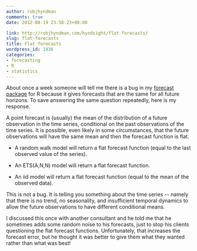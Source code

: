 ```yaml
---
author: robjhyndman
comments: true
date: 2012-08-19 23:58:23+00:00

link: http://robjhyndman.com/hyndsight/flat-forecasts/
slug: flat-forecasts
title: Flat forecasts
wordpress_id: 1936
categories:
- forecasting
- R
- statistics
---
```


About once a week someone will tell me there is a bug in my [forecast package](http://github.com/robjhyndman/forecast/) for R because it gives forecasts that are the same for all future horizons. To save answering the same question repeatedly, here is my response.

A point forecast is (usually) the mean of the distribution of a future observation in the time series, conditional on the past observations of the time series. It is possible, even likely in some circumstances, that the future observations will have the same mean and then the forecast function is flat.




  * A random walk model will return a flat forecast function (equal to the last observed value of the series).


  * An ETS(A,N,N) model will return a flat forecast function.


  * An iid model will return a flat forecast function (equal to the mean of the observed data).


This is not a bug. It is telling you something about the time series -- namely that there is no trend, no seasonality, and insufficient temporal dynamics to allow the future observations to have different conditional means.

I discussed this once with another consultant and he told me that he sometimes adds some random noise to his forecasts, just to stop his clients questioning the flat forecast functions. Unfortunately, that increases the forecast error, but he thought it was better to give them what they wanted rather than what was best!
